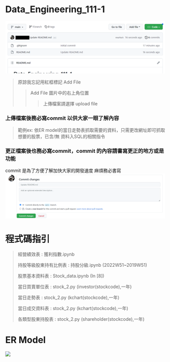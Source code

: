 # Data_Engineering_111-1
<img src="https://github.com/Larisa-HSU/Data_Engineering_111-1/blob/main/Picture/Screenshot%202022-12-13%20194642.png" width='600' leight='1000'/></img>
> 原諒我忘記用紅框標記 Add File </p>
> > Add File 圖片中的右上角位置
> > >上傳檔案請選擇 upload file
### 上傳檔案後務必寫commit 以供大家一眼了解內容 
> 範例ex:  依ER model的當日走勢表抓取需要的資料，只需更改網址即可抓取想要的股票，已含/無 資料入SQL的相關指令
### 更正檔案後也務必寫commit，commit 的內容請書寫更正的地方或是功能
commit 是為了方便了解加快大家的開發速度 麻煩務必書寫
<img src="https://github.com/Larisa-HSU/Data_Engineering_111-1/blob/main/Picture/Screenshot%202022-12-13%20193647.png" width='600' leight='1000'/></img>

# 程式碼指引
> 經營績效表 : 獲利指數.ipynb </p>
> 持股等級股東持有比例表 : 持股分級.ipynb (2022W51~2019W51) </p>
> 股票基本資料表 : Stock_data.ipynb (In [8]) </p>
> 當日買賣單位表 : stock_2.py (investor(stockcode),一年) </p>
> 當日走勢表 : stock_2.py (kchart(stockcode),一年) </p>
> 當日成交資料表 : stock_2.py (kchart(stockcode),一年) </p>
> 各類型股東持股表 : stock_2.py (shareholder(stockcode),一年) </p>

# ER Model
<img src="https://github.com/Larisa-HSU/Data_Engineering_111-1/tree/main/Picture/image.png" width='600' leight='1000'/></img>
